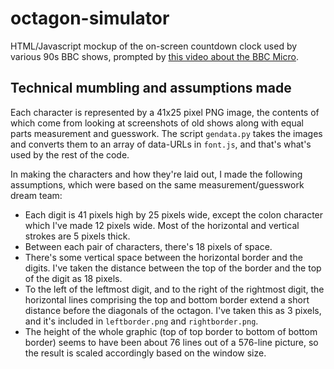 # octagon-simulator
HTML/Javascript mockup of the on-screen countdown clock used by various 90s BBC shows, prompted by [this video about the BBC Micro](https://www.youtube.com/watch?v=g80rnhK-cKo#t=16m32s).

## Technical mumbling and assumptions made

Each character is represented by a 41x25 pixel PNG image, the contents of which come from looking at screenshots of old shows along with equal parts measurement and guesswork. The script `gendata.py` takes the images and converts them to an array of data-URLs in `font.js`, and that's what's used by the rest of the code.

In making the characters and how they're laid out, I made the following assumptions, which were based on the same measurement/guesswork dream team:
* Each digit is 41 pixels high by 25 pixels wide, except the colon character which I've made 12 pixels wide. Most of the horizontal and vertical strokes are 5 pixels thick.
* Between each pair of characters, there's 18 pixels of space.
* There's some vertical space between the horizontal border and the digits. I've taken the distance between the top of the border and the top of the digit as 18 pixels.
* To the left of the leftmost digit, and to the right of the rightmost digit, the horizontal lines comprising the top and bottom border extend a short distance before the diagonals of the octagon. I've taken this as 3 pixels, and it's included in `leftborder.png` and `rightborder.png`.
* The height of the whole graphic (top of top border to bottom of bottom border) seems to have been about 76 lines out of a 576-line picture, so the result is scaled accordingly based on the window size.
